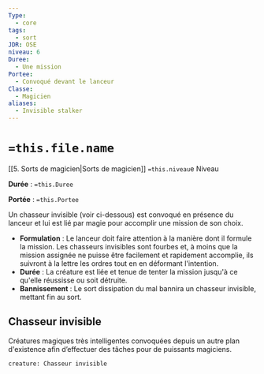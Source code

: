 ```yaml
---
Type:
  - core
tags:
  - sort
JDR: OSE
niveau: 6
Duree:
  - Une mission
Portee:
  - Convoqué devant le lanceur
Classe:
  - Magicien
aliases:
  - Invisible stalker
---
```

# `=this.file.name`  

[[5. Sorts de magicien|Sorts de magicien]] `=this.niveau`e Niveau

**Durée** : `=this.Duree`

**Portée** : `=this.Portee`

Un chasseur invisible (voir ci-dessous) est convoqué en présence du lanceur et lui est lié par magie pour accomplir une mission de son choix.

- **Formulation** : Le lanceur doit faire attention à la manière dont il formule la mission. Les chasseurs invisibles sont fourbes et, à moins que la mission assignée ne puisse être facilement et rapidement accomplie, ils suivront à la lettre les ordres tout en en déformant l'intention.
- **Durée** : La créature est liée et tenue de tenter la mission jusqu'à ce qu'elle réussisse ou soit détruite.
- **Bannissement** : Le sort dissipation du mal bannira un chasseur invisible, mettant fin au sort.

## Chasseur invisible

Créatures magiques très intelligentes convoquées depuis un autre plan d'existence afin d’effectuer des tâches pour de puissants magiciens.

```statblock
creature: Chasseur invisible
```
